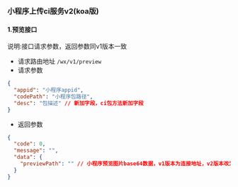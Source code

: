 ### 小程序上传ci服务v2(koa版)

#### 1.预览接口

说明:接口请求参数，返回参数同v1版本一致

+ 请求路由地址 `/wx/v1/preview`
+ 请求参数
```json
{
  "appid": "小程序appid",
  "codePath": "小程序包路径",
  "desc": "包描述" // 新加字段，ci包方法新加字段
}
```
+ 返回参数
```json
{
  "code": 0,
  "message": "",
  "data": {
    "previewPath": "" // 小程序预览图片base64数据，v1版本为连接地址，v2版本改为base64数据，不影响使用
  }
}
```